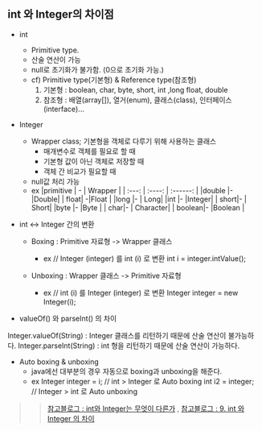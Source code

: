 ## int 와 Integer의 차이점

- int

  - Primitive type.
  - 산술 연산이 가능
  - null로 초기화가 불가함. (0으로 초기화 가능.)
  - cf) Primitive type(기본형) & Reference type(참조형)
    1. 기본형 : boolean, char, byte, short, int ,long float, double
    2. 참조형 : 배열(array[]), 열거(enum), 클래스(class), 인터페이스(interface)...

- Integer

  - Wrapper class; 기본형을 객체로 다루기 위해 사용하는 클래스
    - 매개변수로 객체를 필요로 할 때
    - 기본형 값이 아닌 객체로 저장할 때
    - 객체 간 비교가 필요할 때
  - null값 처리 가능
  - ex
    |primitive | - | Wrapper |
    | :---: | :----: | :------: |
    |double |- |Double|
    | float| -|Float |
    |long |- | Long|
    |int |- |Integer|
    | short|- | Short|
    |byte |- |Byte |
    | char|- | Character|
    | boolean|- |Boolean |

- int <-> Integer 간의 변환

  - Boxing : Primitive 자료형 -> Wrapper 클래스

    - ex
      // Integer (integer) 를 int (i) 로 변환
      int i = integer.intValue();

  - Unboxing : Wrapper 클래스 -> Primitive 자료형
    - ex
      // int (i) 를 Integer (integer) 로 변환
      Integer integer = new Integer(i);

- valueOf() 와 parseInt() 의 차이

Integer.valueOf(String) : Integer 클래스를 리턴하기 때문에 산술 연산이 불가능하다.
Integer.parseInt(String) : int 형을 리턴하기 때문에 산술 연산이 가능하다.

- Auto boxing & unboxing
  - java에선 대부분의 경우 자동으로 boxing과 unboxing을 해준다.
  - ex
    Integer integer = i; // int > Integer 로 Auto boxing
    int i2 = integer; // Integer > int 로 Auto unboxing

> > [참고블로그 : int와 Integer는 무엇이 다른가](https://velog.io/@hadoyaji/int%EC%99%80-Integer%EB%8A%94-%EB%AC%B4%EC%97%87%EC%9D%B4-%EB%8B%A4%EB%A5%B8%EA%B0%80) , [참고블로그 : 9. int 와 Integer 의 차이](https://lhwn.tistory.com/entry/9-int-%EC%99%80-Integer-%EC%9D%98-%EC%B0%A8%EC%9D%B4)

